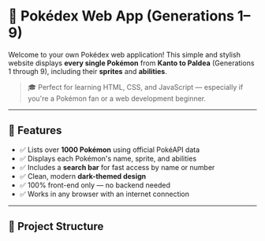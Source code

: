 # 🌟 Pokédex Web App (Generations 1–9)

Welcome to your own Pokédex web application! This simple and stylish website displays **every single Pokémon** from **Kanto to Paldea** (Generations 1 through 9), including their **sprites** and **abilities**.

> 🎓 Perfect for learning HTML, CSS, and JavaScript — especially if you're a Pokémon fan or a web development beginner.

---

## 🚀 Features

- ✅ Lists over **1000 Pokémon** using official PokéAPI data
- ✅ Displays each Pokémon's name, sprite, and abilities
- ✅ Includes a **search bar** for fast access by name or number
- ✅ Clean, modern **dark-themed design**
- ✅ 100% front-end only — no backend needed
- ✅ Works in any browser with an internet connection

---

## 📂 Project Structure

